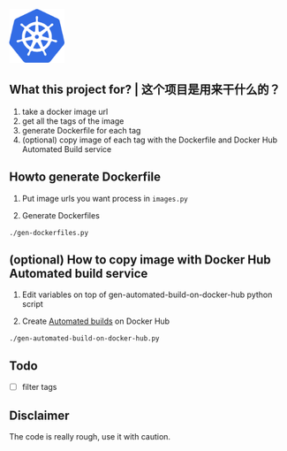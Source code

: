 <img src="https://github.com/kubernetes/kubernetes/raw/master/logo/logo.png" width="100">

## What this project for? | 这个项目是用来干什么的？
1. take a docker image url
2. get all the tags of the image
3. generate Dockerfile for each tag
4. (optional) copy image of each tag with the Dockerfile and Docker Hub Automated Build service


## Howto generate Dockerfile

1. Put image urls you want process in `images.py`

2. Generate Dockerfiles
```shell
./gen-dockerfiles.py
```

## (optional) How to copy image with Docker Hub Automated build service
1. Edit variables on top of gen-automated-build-on-docker-hub python script

2. Create [Automated builds](https://docs.docker.com/docker-cloud/builds/automated-build/) on Docker Hub
```shell
./gen-automated-build-on-docker-hub.py
```


## Todo
- [ ] filter tags


## Disclaimer
The code is really rough, use it with caution.
